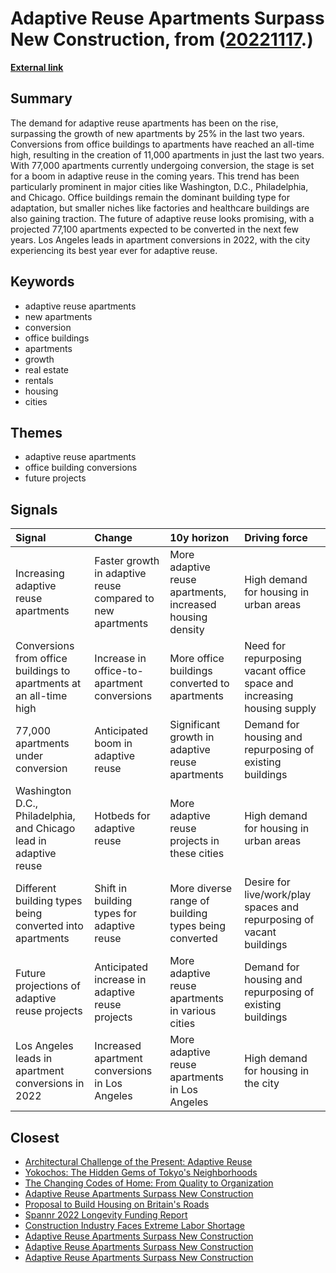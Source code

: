 # __Adaptive Reuse Apartments Surpass New Construction__, from ([20221117](https://kghosh.substack.com/p/20221117).)

__[External link](https://www.rentcafe.com/blog/rental-market/market-snapshots/adaptive-reuse-apartments/?utm_source=newsletter&utm_medium=email&utm_campaign=newsletter_axioswhatsnext&stream=science)__



## Summary

The demand for adaptive reuse apartments has been on the rise, surpassing the growth of new apartments by 25% in the last two years. Conversions from office buildings to apartments have reached an all-time high, resulting in the creation of 11,000 apartments in just the last two years. With 77,000 apartments currently undergoing conversion, the stage is set for a boom in adaptive reuse in the coming years. This trend has been particularly prominent in major cities like Washington, D.C., Philadelphia, and Chicago. Office buildings remain the dominant building type for adaptation, but smaller niches like factories and healthcare buildings are also gaining traction. The future of adaptive reuse looks promising, with a projected 77,100 apartments expected to be converted in the next few years. Los Angeles leads in apartment conversions in 2022, with the city experiencing its best year ever for adaptive reuse.

## Keywords

* adaptive reuse apartments
* new apartments
* conversion
* office buildings
* apartments
* growth
* real estate
* rentals
* housing
* cities

## Themes

* adaptive reuse apartments
* office building conversions
* future projects

## Signals

| Signal                                                              | Change                                                     | 10y horizon                                               | Driving force                                                          |
|:--------------------------------------------------------------------|:-----------------------------------------------------------|:----------------------------------------------------------|:-----------------------------------------------------------------------|
| Increasing adaptive reuse apartments                                | Faster growth in adaptive reuse compared to new apartments | More adaptive reuse apartments, increased housing density | High demand for housing in urban areas                                 |
| Conversions from office buildings to apartments at an all-time high | Increase in office-to-apartment conversions                | More office buildings converted to apartments             | Need for repurposing vacant office space and increasing housing supply |
| 77,000 apartments under conversion                                  | Anticipated boom in adaptive reuse                         | Significant growth in adaptive reuse apartments           | Demand for housing and repurposing of existing buildings               |
| Washington D.C., Philadelphia, and Chicago lead in adaptive reuse   | Hotbeds for adaptive reuse                                 | More adaptive reuse projects in these cities              | High demand for housing in urban areas                                 |
| Different building types being converted into apartments            | Shift in building types for adaptive reuse                 | More diverse range of building types being converted      | Desire for live/work/play spaces and repurposing of vacant buildings   |
| Future projections of adaptive reuse projects                       | Anticipated increase in adaptive reuse projects            | More adaptive reuse apartments in various cities          | Demand for housing and repurposing of existing buildings               |
| Los Angeles leads in apartment conversions in 2022                  | Increased apartment conversions in Los Angeles             | More adaptive reuse apartments in Los Angeles             | High demand for housing in the city                                    |

## Closest

* [Architectural Challenge of the Present: Adaptive Reuse](cf7cc3361b8139c51e3e97835a2da4e4)
* [Yokochos: The Hidden Gems of Tokyo's Neighborhoods](81bce8483d29b043747e3f6a32895c7f)
* [The Changing Codes of Home: From Quality to Organization](a9f264ee6e3332ece01b15847d55b5cf)
* [Adaptive Reuse Apartments Surpass New Construction](8bff520dc945204951b32a6c4b10571e)
* [Proposal to Build Housing on Britain's Roads](ded1777047211d0d3ff73ccb83141baa)
* [Spannr 2022 Longevity Funding Report](cf3c921bb1bef1b55c7d67ea712f9a1b)
* [Construction Industry Faces Extreme Labor Shortage](9439e069670182ab70d681f007704c33)
* [Adaptive Reuse Apartments Surpass New Construction](8bff520dc945204951b32a6c4b10571e)
* [Adaptive Reuse Apartments Surpass New Construction](8bff520dc945204951b32a6c4b10571e)
* [Adaptive Reuse Apartments Surpass New Construction](8bff520dc945204951b32a6c4b10571e)